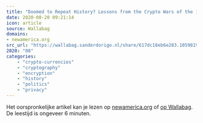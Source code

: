 ```yaml
---
title: "Doomed to Repeat History? Lessons from the Crypto Wars of the 1990s"
date: 2020-08-20 09:21:14
icon: article
source: Wallabag
domains:
- newamerica.org
src_url: "https://wallabag.sanderdorigo.nl/share/617dc18eb6e283.10598191"
2020: "08"
categories:
    - "crypto-currencies"
    - "cryptography"
    - "encryption"
    - "history"
    - "politics"
    - "privacy"
---
```

Het oorspronkelijke artikel kan je lezen op [newamerica.org](https://www.newamerica.org/cybersecurity-initiative/policy-papers/doomed-to-repeat-history-lessons-from-the-crypto-wars-of-the-1990s/) of [op Wallabag](https://wallabag.sanderdorigo.nl/share/617dc18eb6e283.10598191). De leestijd is ongeveer 6 minuten.